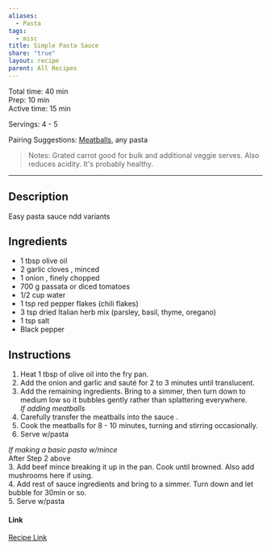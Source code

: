 ```yaml
---
aliases:
  - Pasta
tags:
  - misc
title: Simple Pasta Sauce
share: "true"
layout: recipe
parent: All Recipes
---
```

Total time: 40 min  
Prep: 10 min  
Active time: 15 min  
  
Servings: 4 - 5  
  
Pairing Suggestions: [Meatballs](./Meatballs.md), any pasta  
  
>Notes: Grated carrot good for bulk and additional veggie serves. Also reduces acidity. It's probably healthy.   
  
---  
## Description  
Easy pasta sauce ndd variants  
## Ingredients  
   
- 1 tbsp olive oil  
- 2 garlic cloves , minced  
- 1 onion , finely chopped  
- 700 g passata or diced tomatoes  
- 1/2 cup water  
- 1 tsp red pepper flakes (chili flakes)  
- 3 tsp dried Italian herb mix (parsley, basil, thyme, oregano)  
- 1 tsp salt  
- Black pepper  
## Instructions   
1. Heat 1 tbsp of olive oil into the fry pan.   
2. Add the onion and garlic and sauté for 2 to 3 minutes until translucent.   
3. Add the remaining ingredients. Bring to a simmer, then turn down to medium low so it bubbles gently rather than splattering everywhere.  
*If adding meatballs*  
3. Carefully transfer the meatballs into the sauce .  
4. Cook the meatballs for 8 - 10 minutes, turning and stirring occasionally.  
5. Serve w/pasta  
  
*If making a basic pasta w/mince*  
After Step 2 above  
3. Add beef mince breaking it up in the pan. Cook until browned. Also add mushrooms here if using.   
4. Add rest of sauce ingredients and bring to a simmer. Turn down and let bubble for 30min or so.   
5. Serve w/pasta  
  
#### Link  
[Recipe Link]()  
